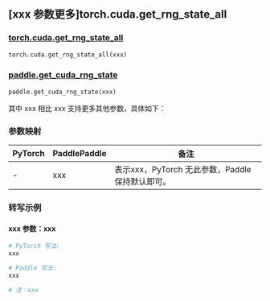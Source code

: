 ## [xxx 参数更多]torch.cuda.get_rng_state_all

### [torch.cuda.get_rng_state_all](https://pytorch.org/docs/1.13/generated/torch.cuda.get_rng_state_all.html#torch.cuda.get_rng_state_all)

```python
torch.cuda.get_rng_state_all(xxx)
```

### [paddle.get_cuda_rng_state](https://www.paddlepaddle.org.cn/documentation/docs/zh/api/paddle/get_cuda_rng_state_cn.html)

```python
paddle.get_cuda_rng_state(xxx)
```

其中 xxx 相比 xxx 支持更多其他参数，具体如下：

### 参数映射

| PyTorch | PaddlePaddle | 备注 |
| ------- | ------------ | ---- |
|    -    |    xxx    | 表示xxx，PyTorch 无此参数，Paddle 保持默认即可。 |

### 转写示例

#### xxx 参数：xxx
``` python
# PyTorch 写法:
xxx

# Paddle 写法:
xxx

# 注：xxx
```
